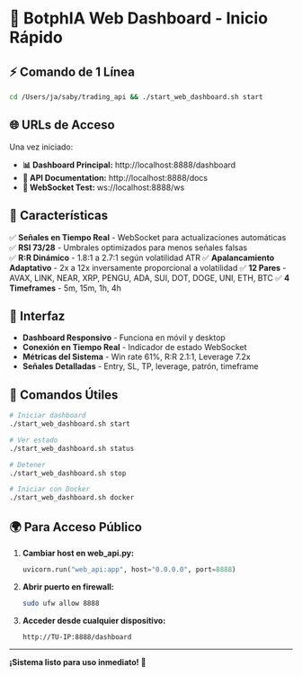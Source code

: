 # 🚀 BotphIA Web Dashboard - Inicio Rápido

## ⚡ Comando de 1 Línea

```bash
cd /Users/ja/saby/trading_api && ./start_web_dashboard.sh start
```

## 🌐 URLs de Acceso

Una vez iniciado:

- **📊 Dashboard Principal:** http://localhost:8888/dashboard
- **🔧 API Documentation:** http://localhost:8888/docs  
- **📡 WebSocket Test:** ws://localhost:8888/ws

## 🎯 Características

✅ **Señales en Tiempo Real** - WebSocket para actualizaciones automáticas
✅ **RSI 73/28** - Umbrales optimizados para menos señales falsas  
✅ **R:R Dinámico** - 1.8:1 a 2.7:1 según volatilidad ATR
✅ **Apalancamiento Adaptativo** - 2x a 12x inversamente proporcional a volatilidad
✅ **12 Pares** - AVAX, LINK, NEAR, XRP, PENGU, ADA, SUI, DOT, DOGE, UNI, ETH, BTC
✅ **4 Timeframes** - 5m, 15m, 1h, 4h

## 📱 Interfaz

- **Dashboard Responsivo** - Funciona en móvil y desktop
- **Conexión en Tiempo Real** - Indicador de estado WebSocket
- **Métricas del Sistema** - Win rate 61%, R:R 2.1:1, Leverage 7.2x
- **Señales Detalladas** - Entry, SL, TP, leverage, patrón, timeframe

## 🔧 Comandos Útiles

```bash
# Iniciar dashboard
./start_web_dashboard.sh start

# Ver estado
./start_web_dashboard.sh status

# Detener
./start_web_dashboard.sh stop

# Iniciar con Docker
./start_web_dashboard.sh docker
```

## 🌍 Para Acceso Público

1. **Cambiar host en web_api.py:**
   ```python
   uvicorn.run("web_api:app", host="0.0.0.0", port=8888)
   ```

2. **Abrir puerto en firewall:**
   ```bash
   sudo ufw allow 8888
   ```

3. **Acceder desde cualquier dispositivo:**
   ```
   http://TU-IP:8888/dashboard
   ```

---

**¡Sistema listo para uso inmediato! 🎉**